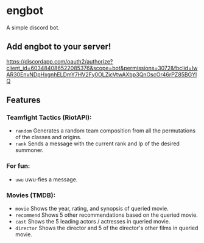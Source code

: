 # engbot
A simple discord bot.

## Add engbot to your server!
https://discordapp.com/oauth2/authorize?client_id=603484086522085376&scope=bot&permissions=3072&fbclid=IwAR30EnvNDpHxgnhELDmY7HV2Fy0OLZjcVtwAXbp3QnOscOr46rPZ85BGYlQ

## Features
### Teamfight Tactics (RiotAPI): 
* ```random``` Generates a random team composition from all the permutations of the classes and origins.
* ```rank``` Sends a message with the current rank and lp of the desired summoner.

### For fun:
* ```uwu``` uwu-fies a message.

### Movies (TMDB):
* ```movie``` Shows the year, rating, and synopsis of queried movie.
* ```recommend``` Shows 5 other recommendations based on the queried movie.
* ```cast``` Shows the 5 leading actors / actresses in queried movie.
* ```director``` Shows the director and 5 of the director's other films in queried movie.

